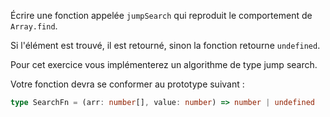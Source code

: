 Écrire une fonction appelée `jumpSearch` qui reproduit le comportement de `Array.find`.

Si l'élément est trouvé, il est retourné, sinon la fonction retourne `undefined`.

Pour cet exercice vous implémenterez un algorithme de type jump search.

Votre fonction devra se conformer au prototype suivant :

```typescript
type SearchFn = (arr: number[], value: number) => number | undefined
```
